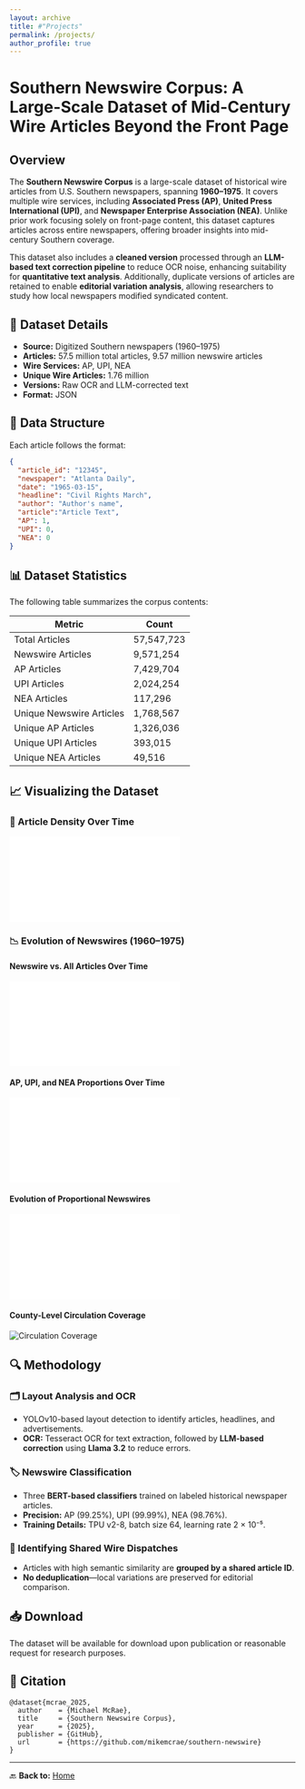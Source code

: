 ```yaml
---
layout: archive
title: #"Projects"
permalink: /projects/
author_profile: true
---
```


# Southern Newswire Corpus: A Large-Scale Dataset of Mid-Century Wire Articles Beyond the Front Page

## Overview
The **Southern Newswire Corpus** is a large-scale dataset of historical wire articles from U.S. Southern newspapers, spanning **1960–1975**. It covers multiple wire services, including **Associated Press (AP)**, **United Press International (UPI)**, and **Newspaper Enterprise Association (NEA)**. Unlike prior work focusing solely on front-page content, this dataset captures articles across entire newspapers, offering broader insights into mid-century Southern coverage.

This dataset also includes a **cleaned version** processed through an **LLM-based text correction pipeline** to reduce OCR noise, enhancing suitability for **quantitative text analysis**. Additionally, duplicate versions of articles are retained to enable **editorial variation analysis**, allowing researchers to study how local newspapers modified syndicated content.



## 📂 Dataset Details
- **Source:** Digitized Southern newspapers (1960–1975)  
- **Articles:** 57.5 million total articles, 9.57 million newswire articles  
- **Wire Services:** AP, UPI, NEA  
- **Unique Wire Articles:** 1.76 million  
- **Versions:** Raw OCR and LLM-corrected text  
- **Format:** JSON

## 🧵 Data Structure
Each article follows the format:

```json
{
  "article_id": "12345",
  "newspaper": "Atlanta Daily",
  "date": "1965-03-15",
  "headline": "Civil Rights March",
  "author": "Author's name",
  "article":"Article Text",
  "AP": 1,
  "UPI": 0,
  "NEA": 0
}
```

## 📊 Dataset Statistics
The following table summarizes the corpus contents:

| Metric | Count |
|--------|-------|
| Total Articles | 57,547,723 |
| Newswire Articles | 9,571,254 |
| AP Articles | 7,429,704 |
| UPI Articles | 2,024,254 |
| NEA Articles | 117,296 |
| Unique Newswire Articles | 1,768,567 |
| Unique AP Articles | 1,326,036 |
| Unique UPI Articles | 393,015 |
| Unique NEA Articles | 49,516 |

## 📈 Visualizing the Dataset
### 📰 Article Density Over Time
![Density of all articles by date](south_pages_histogram.pdf)

### 📉 Evolution of Newswires (1960–1975)
#### Newswire vs. All Articles Over Time
![Newswire vs. All Articles](1.nw_vs_all_articles.pdf)

#### AP, UPI, and NEA Proportions Over Time
![Wire Service Proportions](2.ap_upi_nea_proportions.pdf)

#### Evolution of Proportional Newswires
![Proportional Newswires](1b.nw_vs_all_articles_prop.pdf)

#### County-Level Circulation Coverage
![Circulation Coverage](circulation.png)

## 🔍 Methodology
### 🗂️ Layout Analysis and OCR
- YOLOv10-based layout detection to identify articles, headlines, and advertisements.
- **OCR:** Tesseract OCR for text extraction, followed by **LLM-based correction** using **Llama 3.2** to reduce errors.

### 🏷️ Newswire Classification
- Three **BERT-based classifiers** trained on labeled historical newspaper articles.
- **Precision:** AP (99.25%), UPI (99.99%), NEA (98.76%).
- **Training Details:** TPU v2-8, batch size 64, learning rate 2 × 10⁻⁵.

### 🔗 Identifying Shared Wire Dispatches
- Articles with high semantic similarity are **grouped by a shared article ID**.
- **No deduplication**—local variations are preserved for editorial comparison.

## 📥 Download
The dataset will be available for download upon publication or reasonable request for research purposes.

## 📝 Citation
```
@dataset{mcrae_2025,
  author    = {Michael McRae},
  title     = {Southern Newswire Corpus},
  year      = {2025},
  publisher = {GitHub},
  url       = {https://github.com/mikemcrae/southern-newswire}
}
```

---

🔙 **Back to:** [Home](index.md)
